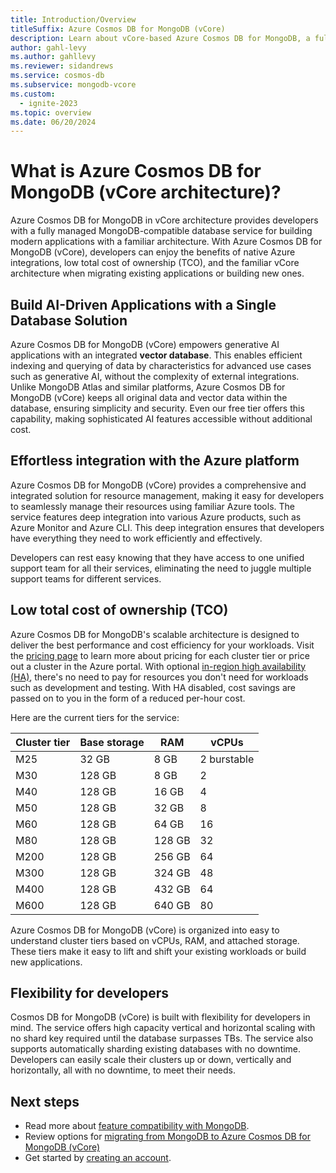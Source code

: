 ```yaml
---
title: Introduction/Overview
titleSuffix: Azure Cosmos DB for MongoDB (vCore)
description: Learn about vCore-based Azure Cosmos DB for MongoDB, a fully managed MongoDB-compatible database for building modern applications with a familiar architecture.
author: gahl-levy
ms.author: gahllevy
ms.reviewer: sidandrews
ms.service: cosmos-db
ms.subservice: mongodb-vcore
ms.custom:
  - ignite-2023
ms.topic: overview
ms.date: 06/20/2024
---
```


# What is Azure Cosmos DB for MongoDB (vCore architecture)?

Azure Cosmos DB for MongoDB in vCore architecture provides developers with a fully managed MongoDB-compatible database service for building modern applications with a familiar architecture. With Azure Cosmos DB for MongoDB (vCore), developers can enjoy the benefits of native Azure integrations, low total cost of ownership (TCO), and the familiar vCore architecture when migrating existing applications or building new ones.

## Build AI-Driven Applications with a Single Database Solution

Azure Cosmos DB for MongoDB (vCore) empowers generative AI applications with an integrated **vector database**. This enables efficient indexing and querying of data by characteristics for advanced use cases such as generative AI, without the complexity of external integrations. Unlike MongoDB Atlas and similar platforms, Azure Cosmos DB for MongoDB (vCore) keeps all original data and vector data within the database, ensuring simplicity and security. Even our free tier offers this capability, making sophisticated AI features accessible without additional cost.


## Effortless integration with the Azure platform

Azure Cosmos DB for MongoDB (vCore) provides a comprehensive and integrated solution for resource management, making it easy for developers to seamlessly manage their resources using familiar Azure tools. The service features deep integration into various Azure products, such as Azure Monitor and Azure CLI. This deep integration ensures that developers have everything they need to work efficiently and effectively.

Developers can rest easy knowing that they have access to one unified support team for all their services, eliminating the need to juggle multiple support teams for different services.

## Low total cost of ownership (TCO)

Azure Cosmos DB for MongoDB's scalable architecture is designed to deliver the best performance and cost efficiency for your workloads. Visit the [pricing page](https://azure.microsoft.com/pricing/details/cosmos-db/) to learn more about pricing for each cluster tier or price out a cluster in the Azure portal. With optional [in-region high availability (HA)](./high-availability.md), there's no need to pay for resources you don't need for workloads such as development and testing. With HA disabled, cost savings are passed on to you in the form of a reduced per-hour cost.

Here are the current tiers for the service:

| Cluster tier | Base storage | RAM | vCPUs |
| --- | --- | --- | --- |
| M25 | 32 GB | 8 GB | 2 burstable |
| M30 | 128 GB | 8 GB | 2 |
| M40 | 128 GB | 16 GB | 4 |
| M50 | 128 GB | 32 GB | 8 |
| M60 | 128 GB | 64 GB | 16 |
| M80 | 128 GB | 128 GB | 32 |
| M200 | 128 GB | 256 GB | 64 |
| M300 | 128 GB | 324 GB | 48 |
| M400 | 128 GB | 432 GB | 64 |
| M600 | 128 GB | 640 GB | 80 |

Azure Cosmos DB for MongoDB (vCore) is organized into easy to understand cluster tiers based on vCPUs, RAM, and attached storage. These tiers make it easy to lift and shift your existing workloads or build new applications.

## Flexibility for developers

Cosmos DB for MongoDB (vCore) is built with flexibility for developers in mind. The service offers high capacity vertical and horizontal scaling with no shard key required until the database surpasses TBs. The service also supports automatically sharding existing databases with no downtime. Developers can easily scale their clusters up or down, vertically and horizontally, all with no downtime, to meet their needs.

## Next steps

- Read more about [feature compatibility with MongoDB](compatibility.md).
- Review options for [migrating from MongoDB to Azure Cosmos DB for MongoDB (vCore)](migration-options.md)
- Get started by [creating an account](quickstart-portal.md).
